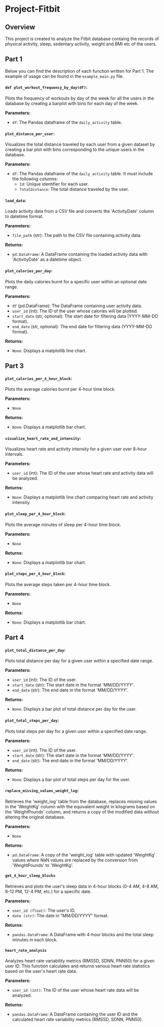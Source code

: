 # Project-Fitbit
## Overview
This project is created to analyze the Fitbit database containg the records of physical activity, sleep, sedentary activity, weight and BMI etc of the users.

## Part 1

Below you can find the description of each function written for Part 1. The example of usage can be found in the `example_main.py` file.

#### `def plot_workout_frequency_by_day(df)`:
Plots the frequency of workouts by day of the week for all the users in the database by creating a barplot with bins for each day of the week.

**Parameters:**
- `df`: The Pandas dataframe of the `daily_activity` table.

#### `plot_distance_per_user`:
Visualizes the total distance traveled by each user from a given dataset by creating a bar plot with bins corresponding to the unique users in the database. 

**Parameters:**
- `df`: The Pandas dataframe of the `daily_activity` table. It must include the following columns:
  - `Id`: Unique identifier for each user.
  - `TotalDistance`: The total distance traveled by the user.

#### `load_data`:
Loads activity data from a CSV file and converts the 'ActivityDate' column to datetime format.

**Parameters:**
- `file_path` (str): The path to the CSV file containing activity data.

**Returns:**
- `pd.DataFrame`: A DataFrame containing the loaded activity data with 'ActivityDate' as a datetime object.

#### `plot_calories_per_day`:
Plots the daily calories burnt for a specific user within an optional date range.

**Parameters:**
- `df` (pd.DataFrame): The DataFrame containing user activity data.
- `user_id` (int): The ID of the user whose calories will be plotted.
- `start_date` (str, optional): The start date for filtering data (YYYY-MM-DD format).
- `end_date` (str, optional): The end date for filtering data (YYYY-MM-DD format).

**Returns:**
- `None`: Displays a matplotlib line chart.

## Part 3


#### `plot_calories_per_4_hour_block`:
Plots the average calories burnt per 4-hour time block.

**Parameters:**
- `None`

**Returns:**
- `None`: Displays a matplotlib bar chart.

#### `visualize_heart_rate_and_intensity`:
Visualizes heart rate and activity intensity for a given user over 8-hour intervals.

**Parameters:**
- `user_id` (int): The ID of the user whose heart rate and activity data will be analyzed.

**Returns:**
- `None`: Displays a matplotlib line chart comparing heart rate and activity intensity.

#### `plot_sleep_per_4_hour_block`:
Plots the average minutes of sleep per 4-hour time block.

**Parameters:**
- `None`

**Returns:**
- `None`: Displays a matplotlib bar chart.

#### `plot_steps_per_4_hour_block`:
Plots the average steps taken per 4-hour time block.

**Parameters:**
- `None`

**Returns:**
- `None`: Displays a matplotlib bar chart.

## Part 4


#### `plot_total_distance_per_day`:
Plots total distance per day for a given user within a specified date range.

**Parameters:**
- `user_id` (int): The ID of the user.
- `start_date` (str): The start date in the format 'MM/DD/YYYY'.
- `end_date` (str): The end date in the format 'MM/DD/YYYY'.

**Returns:**
- `None`: Displays a bar plot of total distance per day for the user.

#### `plot_total_steps_per_day`:
Plots total steps per day for a given user within a specified date range.

**Parameters:**
- `user_id` (int): The ID of the user.
- `start_date` (str): The start date in the format 'MM/DD/YYYY'.
- `end_date` (str): The end date in the format 'MM/DD/YYYY'.

**Returns:**
- `None`: Displays a bar plot of total steps per day for the user.

#### `replace_missing_values_weight_log`:
Retrieves the 'weight_log' table from the database, replaces missing values in the 'WeightKg' column with the equivalent weight in kilograms based on the 'WeightPounds' column, and returns a copy of the modified data without altering the original database.

**Parameters:**
- `None`

**Returns:**
- `pd.DataFrame`: A copy of the 'weight_log' table with updated 'WeightKg' values where NaN values are replaced by the conversion from 'WeightPounds' to 'WeightKg'.

#### `get_4_hour_sleep_blocks`
Retrieves and plots the user's sleep data in 4-hour blocks (0-4 AM, 4-8 AM, 8-12 PM, 12-4 PM, etc.) for a specific date.

**Parameters:**
- `user_id (float)`: The user's ID.
- `date (str)`: The date in "MM/DD/YYYY" format.

**Returns:**
- `pandas.DataFrame`: A DataFrame with 4-hour blocks and the total sleep minutes in each block.

#### `heart_rate_analysis`
Analyzes heart rate variability metrics (RMSSD, SDNN, PNN50) for a given user ID. This function calculates and returns various heart rate statistics based on the user's heart rate data.

**Parameters:**
- `user_id (int)`: The ID of the user whose heart rate data will be analyzed.

**Returns:**
- `pandas.DataFrame`: A DataFrame containing the user ID and the calculated heart rate variability metrics (RMSSD, SDNN, PNN50).
